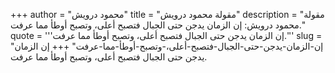 +++
author = "محمود درويش"
title = "مقولة محمود درويش"
description = "مقولة محمود درويش: إن الزمان يدجن حتى الجبال فتصبح أعلى، وتصبح أوطأ مما عرفت."
quote = '''إن الزمان يدجن حتى الجبال فتصبح أعلى، وتصبح أوطأ مما عرفت.'''
slug = "إن-الزمان-يدجن-حتى-الجبال-فتصبح-أعلى،-وتصبح-أوطأ-مما-عرفت"
+++
إن الزمان يدجن حتى الجبال فتصبح أعلى، وتصبح أوطأ مما عرفت.
